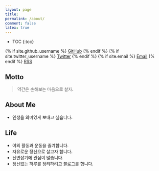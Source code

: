 ```yaml
---
layout: page
title:
permalink: /about/
comment: false
latex: true
---
```

* TOC
{:toc}

<div class="contact">
{% if site.github_username %}
        <a href="https://github.com/{{ site.github_username }}">GitHub</a>
{% endif %}
{% if site.twitter_username %}
        <a href="https://twitter.com/{{ site.twitter_username }}">Twitter</a>
{% endif %}
{% if site.email %}
        <a href="mailto:{{ site.email }}">Email</a>
{% endif %}
        <a href="{{ "/feed.xml" | prepend: site.baseurl }}">RSS</a>
</div>

## Motto

> 약간은 손해보는 마음으로 살자.


## About Me

* 인생을 의미있게 보내고 싶습니다. 


## Life

* 야외 활동과 운동을 즐겨합니다.
* 자유로운 정신으로 살고자 합니다. 
* 신변잡기에 관심이 많습니다.
* 정신없는 하루를 정리하려고 블로그를 합니다.

